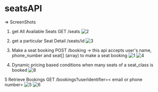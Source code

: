 # seatsAPI

=> ScreenShots


1. get All Available Seats   GET /seats
![2](https://github.com/Ayush-singh-07/seatsAPI/assets/78557460/d205d801-2abe-4c96-a2aa-0344c5bf42a4)


2. get a particular Seat Detail   /seats/id
![3](https://github.com/Ayush-singh-07/seatsAPI/assets/78557460/cac867a6-3e4a-4fa3-b0b5-43923cee5023)

3. Make a seat booking   POST /booking
   -> this api accepts user's name, phone_number and seat[] (array)  to make a seat booking
   ![1](https://github.com/Ayush-singh-07/seatsAPI/assets/78557460/1a85a1ad-e42b-4f8d-bfa4-5bd96d83ed92)
![4](https://github.com/Ayush-singh-07/seatsAPI/assets/78557460/7588cdfd-ff63-42af-a189-39341f7bdc6e)

4. Dynamic pricing based conditions when many seats of a seat_class is booked
![8](https://github.com/Ayush-singh-07/seatsAPI/assets/78557460/8a7d48a0-16dc-4ca7-bbb6-0a748f7c38f9)

5 Retrieve Bookings  GET /bookings?userIdentifier=< email or phone number>
  ![5](https://github.com/Ayush-singh-07/seatsAPI/assets/78557460/aa2350ff-e6b9-41db-99ad-429c6dce1405)
![6](https://github.com/Ayush-singh-07/seatsAPI/assets/78557460/3aa1484e-4046-4f9a-922f-93ef93837d49)
